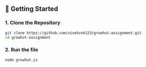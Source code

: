 ## 🚀 Getting Started

### 1. Clone the Repository

```bash
git clone https://github.com/vivekvvk123/growhut-assignment.git
cd growhut-assignment

```

### 2. Run the file
```bash
node growhut.js
